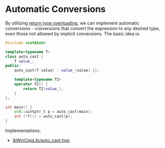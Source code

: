 # Automatic Conversions
By utilizing [return type overloading](../Functions/Return%20Type%20Overloading.md), we can implement automatic conversions - conversions that convert the expression to any desired type, even those not allowed by implicit conversions. The basic idea is:
```cpp
#include <cstdint>

template<typename T>
class auto_cast {
    T value_;
public:
    auto_cast(T value) : value_(value) {};

    template<typename T2>
    operator T2() {
        return T2(value_);
    }
};

int main() {
    std::uintptr_t p = auto_cast(main);
    int (*f)() = auto_cast(p);
}
```

Implementations:
- [IbWinCppLib/auto_cast.hpp](https://github.com/Chaoses-Ib/IbWinCppLib/blob/master/include/IbWinCpp/Cpp/auto_cast.hpp)